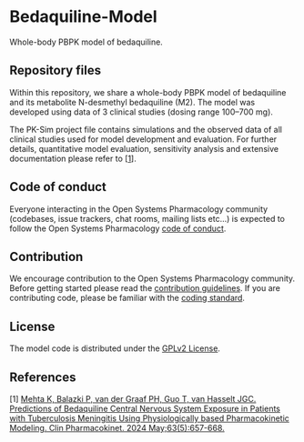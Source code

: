 # Bedaquiline-Model
Whole-body PBPK model of bedaquiline.

## Repository files
Within this repository, we share a whole-body PBPK model of bedaquiline and its metabolite N-desmethyl bedaquiline (M2). The model was developed using data of 3 clinical studies (dosing range 100–700 mg). 

The PK-Sim project file contains simulations and the observed data of all clinical studies used for model development and evaluation. For further details, quantitative model evaluation, sensitivity analysis and extensive documentation please refer to [[1](#main-reference)].

## Code of conduct
Everyone interacting in the Open Systems Pharmacology community (codebases, issue trackers, chat rooms, mailing lists etc...) is expected to follow the Open Systems Pharmacology [code of conduct](https://github.com/Open-Systems-Pharmacology/Suite/blob/master/CODE_OF_CONDUCT.md#contributor-covenant-code-of-conduct).

## Contribution
We encourage contribution to the Open Systems Pharmacology community. Before getting started please read the [contribution guidelines](https://github.com/Open-Systems-Pharmacology/Suite/blob/master/CONTRIBUTING.md#ways-to-contribute). If you are contributing code, please be familiar with the [coding standard](https://github.com/Open-Systems-Pharmacology/Suite/blob/master/CODING_STANDARDS.md#visual-studio-settings).

## License
The model code is distributed under the [GPLv2 License](https://github.com/Open-Systems-Pharmacology/Suite/blob/develop/LICENSE).

## References
[1] [Mehta K, Balazki P, van der Graaf PH, Guo T, van Hasselt JGC. Predictions of Bedaquiline Central Nervous System Exposure in Patients with Tuberculosis Meningitis Using Physiologically based Pharmacokinetic Modeling. Clin Pharmacokinet. 2024 May;63(5):657-668.](https://doi.org/10.1007/s40262-024-01363-6)

